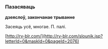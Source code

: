 ### Пазасяваць
**дзеяслоў, закончанае трыванне**

Засеяць усё, многае. П. палі.

<a rel="author">[http://rv-blr.com/](http://rv-blr.com/slounik.jsp?letterId=0&maskId=0&pageId=2076)</a>
